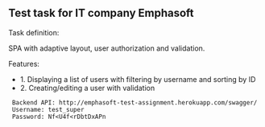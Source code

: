 <h2>Test task for  IT company Emphasoft</h2>
<p>Task definition:</p>
<p>SPA with adaptive layout, user authorization and validation.</p>
<p>Features:</p>
<ul>
<li>1. Displaying a list of users with filtering by username and sorting by ID</li>
<li>2. Creating/editing a user with validation</li>
</ul>
     
     Backend API: http://emphasoft-test-assignment.herokuapp.com/swagger/
     Username: test_super
     Password: Nf<U4f<rDbtDxAPn
